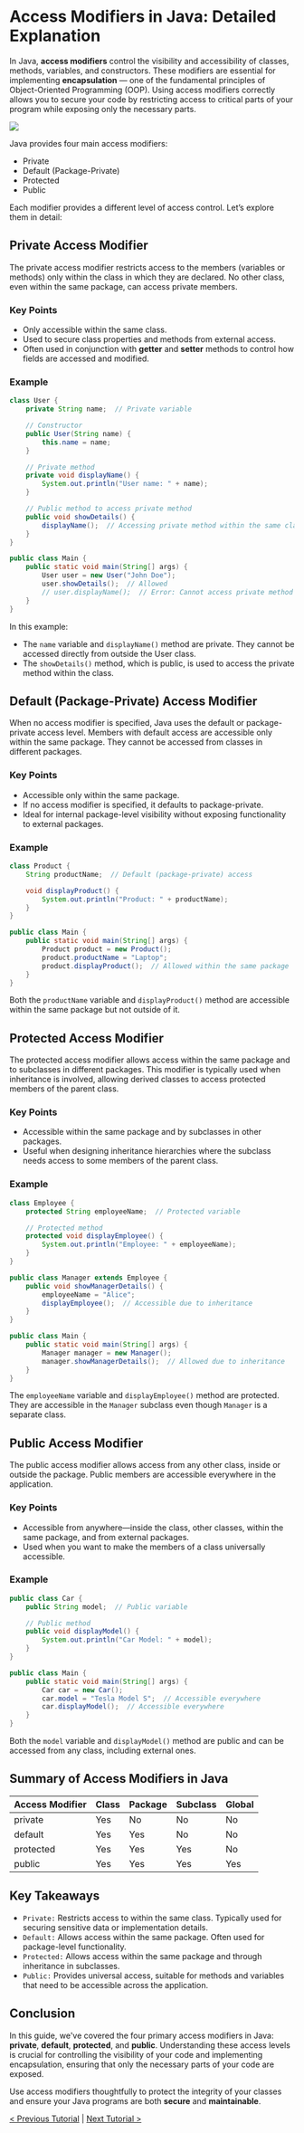 # Access Modifiers in Java: Detailed Explanation
In Java, **access modifiers** control the visibility and accessibility of classes, methods, variables, and constructors. These modifiers are essential for implementing **encapsulation** — one of the fundamental principles of Object-Oriented Programming (OOP). Using access modifiers correctly allows you to secure your code by restricting access to critical parts of your program while exposing only the necessary parts.

[![](https://markdown-videos-api.jorgenkh.no/youtube/XaihsgrG1pM)](https://youtu.be/XaihsgrG1pM)

Java provides four main access modifiers:
* Private
* Default (Package-Private)
* Protected
* Public

Each modifier provides a different level of access control. Let’s explore them in detail:

## Private Access Modifier
The private access modifier restricts access to the members (variables or methods) only within the class in which they are declared. No other class, even within the same package, can access private members.

### Key Points
* Only accessible within the same class.
* Used to secure class properties and methods from external access.
* Often used in conjunction with **getter** and **setter** methods to control how fields are accessed and modified.

### Example
```java
class User {
    private String name;  // Private variable

    // Constructor
    public User(String name) {
        this.name = name;
    }

    // Private method
    private void displayName() {
        System.out.println("User name: " + name);
    }

    // Public method to access private method
    public void showDetails() {
        displayName();  // Accessing private method within the same class
    }
}

public class Main {
    public static void main(String[] args) {
        User user = new User("John Doe");
        user.showDetails();  // Allowed
        // user.displayName();  // Error: Cannot access private method outside the class
    }
}
```
In this example:
* The `name` variable and `displayName()` method are private. They cannot be accessed directly from outside the User class.
* The `showDetails()` method, which is public, is used to access the private method within the class.

## Default (Package-Private) Access Modifier
When no access modifier is specified, Java uses the default or package-private access level. Members with default access are accessible only within the same package. They cannot be accessed from classes in different packages.

### Key Points
* Accessible only within the same package.
* If no access modifier is specified, it defaults to package-private.
* Ideal for internal package-level visibility without exposing functionality to external packages.

### Example
```java
class Product {
    String productName;  // Default (package-private) access

    void displayProduct() {
        System.out.println("Product: " + productName);
    }
}

public class Main {
    public static void main(String[] args) {
        Product product = new Product();
        product.productName = "Laptop";
        product.displayProduct();  // Allowed within the same package
    }
}
```
Both the `productName` variable and `displayProduct()` method are accessible within the same package but not outside of it.

## Protected Access Modifier
The protected access modifier allows access within the same package and to subclasses in different packages. This modifier is typically used when inheritance is involved, allowing derived classes to access protected members of the parent class.

### Key Points
* Accessible within the same package and by subclasses in other packages.
* Useful when designing inheritance hierarchies where the subclass needs access to some members of the parent class.

### Example
```java
class Employee {
    protected String employeeName;  // Protected variable

    // Protected method
    protected void displayEmployee() {
        System.out.println("Employee: " + employeeName);
    }
}

public class Manager extends Employee {
    public void showManagerDetails() {
        employeeName = "Alice";
        displayEmployee();  // Accessible due to inheritance
    }
}

public class Main {
    public static void main(String[] args) {
        Manager manager = new Manager();
        manager.showManagerDetails();  // Allowed due to inheritance
    }
}
```
The `employeeName` variable and `displayEmployee()` method are protected. They are accessible in the `Manager` subclass even though `Manager` is a separate class.

## Public Access Modifier
The public access modifier allows access from any other class, inside or outside the package. Public members are accessible everywhere in the application.

### Key Points
* Accessible from anywhere—inside the class, other classes, within the same package, and from external packages.
* Used when you want to make the members of a class universally accessible.

### Example
```java
public class Car {
    public String model;  // Public variable

    // Public method
    public void displayModel() {
        System.out.println("Car Model: " + model);
    }
}

public class Main {
    public static void main(String[] args) {
        Car car = new Car();
        car.model = "Tesla Model S";  // Accessible everywhere
        car.displayModel();  // Accessible everywhere
    }
}
```
Both the `model` variable and `displayModel()` method are public and can be accessed from any class, including external ones.

## Summary of Access Modifiers in Java
| Access Modifier | Class | Package | Subclass | Global |
| ----------------|-------|---------|----------|--------|
|     private     |  Yes  |   No    |    No    |   No   |
|     default     |  Yes  |   Yes   |    No    |   No   |
|    protected    |  Yes  |   Yes   |    Yes   |   No   |
|     public      |  Yes  |   Yes   |    Yes   |   Yes  |


## Key Takeaways
* `Private:` Restricts access to within the same class. Typically used for securing sensitive data or implementation details.
* `Default:` Allows access within the same package. Often used for package-level functionality.
* `Protected:` Allows access within the same package and through inheritance in subclasses.
* `Public:` Provides universal access, suitable for methods and variables that need to be accessible across the application.

## Conclusion
In this guide, we've covered the four primary access modifiers in Java: **private**, **default**, **protected**, and **public**. Understanding these access levels is crucial for controlling the visibility of your code and implementing encapsulation, ensuring that only the necessary parts of your code are exposed.

Use access modifiers thoughtfully to protect the integrity of your classes and ensure your Java programs are both **secure** and **maintainable**.

[< Previous Tutorial](https://github.com/nakulmitra/java-tutorial/blob/master/final/finalKeyword.md) | [Next Tutorial >](https://github.com/nakulmitra/java-tutorial/blob/master/exception-handling/Introduction.md)